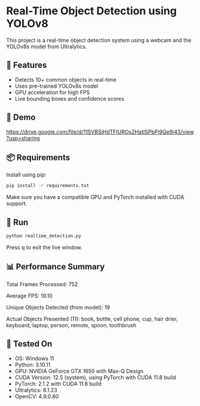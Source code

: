 # Real-Time Object Detection using YOLOv8

This project is a real-time object detection system using a webcam and the YOLOv8s model from Ultralytics.

## 🔧 Features
- Detects 10+ common objects in real-time
- Uses pre-trained YOLOv8s model
- GPU acceleration for high FPS
- Live bounding boxes and confidence scores

## 🎥 Demo

https://drive.google.com/file/d/11SVBSiHdTFIUROs2HatISPbPj9Qe9i43/view?usp=sharing

## 📦 Requirements

Install using pip:

```bash
pip install -r requirements.txt
```
Make sure you have a compatible GPU and PyTorch installed with CUDA support.
## 🚀 Run
```bash
python realtime_detection.py
```
Press q to exit the live window.

## 📊 Performance Summary
Total Frames Processed: 752

Average FPS: 19.10

Unique Objects Detected (from model): 19

Actual Objects Presented (11):
book, bottle, cell phone, cup, hair drier, keyboard, laptop, person, remote, spoon, toothbrush

## 🧪 Tested On

- OS: Windows 11  
- Python: 3.10.11  
- GPU: NVIDIA GeForce GTX 1650 with Max-Q Design  
- CUDA Version: 12.5 (system), using PyTorch with CUDA 11.8 build  
- PyTorch: 2.1.2 with CUDA 11.8 build  
- Ultralytics: 8.1.23  
- OpenCV: 4.9.0.80


